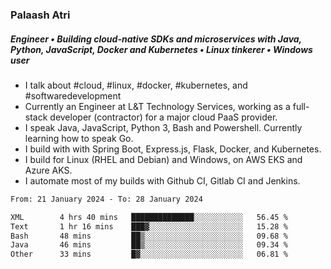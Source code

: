 ### Palaash Atri

##### Engineer • Building cloud-native SDKs and microservices with Java, Python, JavaScript, Docker and Kubernetes • Linux tinkerer • Windows user

- I talk about #cloud, #linux, #docker, #kubernetes, and #softwaredevelopment
- Currently an Engineer at L&T Technology Services, working as a full-stack developer (contractor) for a major cloud PaaS provider.
- I speak Java, JavaScript, Python 3, Bash and Powershell. Currently learning how to speak Go.
- I build with with Spring Boot, Express.js, Flask, Docker, and Kubernetes.
- I build for Linux (RHEL and Debian) and Windows, on AWS EKS and Azure AKS.
- I automate most of my builds with Github CI, Gitlab CI and Jenkins.

<!--
**palaashatri/palaashatri** is a ✨ _special_ ✨ repository because its `README.md` (this file) appears on your GitHub profile.

Here are some ideas to get you started:

- 🔭 I’m currently working on ...
- 🌱 I’m currently learning ...
- 👯 I’m looking to collaborate on ...
- 🤔 I’m looking for help with ...
- 💬 Ask me about ...
- 📫 How to reach me: ...
- 😄 Pronouns: ...
- ⚡ Fun fact: ...
-->

<!--START_SECTION:waka-->

```txt
From: 21 January 2024 - To: 28 January 2024

XML        4 hrs 40 mins   ██████████████░░░░░░░░░░░   56.45 %
Text       1 hr 16 mins    ███▓░░░░░░░░░░░░░░░░░░░░░   15.28 %
Bash       48 mins         ██▒░░░░░░░░░░░░░░░░░░░░░░   09.68 %
Java       46 mins         ██▒░░░░░░░░░░░░░░░░░░░░░░   09.34 %
Other      33 mins         █▓░░░░░░░░░░░░░░░░░░░░░░░   06.81 %
```

<!--END_SECTION:waka-->
